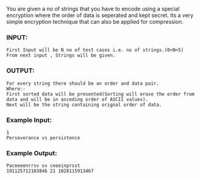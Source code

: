 You are given a no of strings that you have to encode using a special encryption where the order of data is seperated and kept secret. Its a very simple encryption technique that can also be applied for compression.

### INPUT:
```
First Input will be N no of test cases i.e. no of strings.(0<N<5)
From next input , Strings will be given.
```

### OUTPUT:
```
For every string there should be an order and data pair.
Where:-
First sorted data will be presented(Sorting will erase the order from data and will be in asceding order of ASCII values).
Next will be the string containing orignal order of data.
```

### Example Input:
```
1
Perseverance vs persistence
```

### Example Output:
```
Paceeeenrrsv sv ceeeinprsst
191125712103846 21 1028115913467
```
